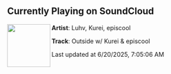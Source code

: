 ## Currently Playing on SoundCloud

[<img align="left" width="100" src="https://i1.sndcdn.com/artworks-z5csKKPL5h1W2qsC-yvHKQQ-t500x500.png">](https://soundcloud.com/luhvmusic/outside-w-kurei-episcool)

**Artist**: Luhv, Kurei, episcool 

**Track**: Outside w/ Kurei & episcool

Last updated at 6/20/2025, 7:05:06 AM
